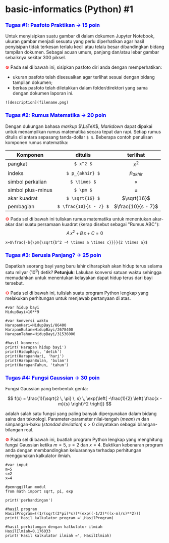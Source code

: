 # basic-informatics (Python) #1


### <span style="color:blue">Tugas #1: Pasfoto Praktikan &#8594; 15 poin</span>
Untuk menyisipkan suatu gambar di dalam dokumen Jupyter Notebook, ukuran gambar menjadi sesuatu yang perlu diperhatikan  agar hasil penyisipan tidak terkesan terlalu kecil atau telalu besar dibandingkan bidang tampilan dokumen. Sebagai acuan umum, panjang dan/atau lebar gambar sebaiknya sekitar 300 piksel.

<span style="color:red">&#9881;</span> Pada sel di bawah ini, sisipkan pasfoto diri anda dengan memperhatikan:
- ukuran pasfoto telah disesuaikan agar terlihat sesuai dengan bidang tampilan dokumen;
- berkas pasfoto telah diletakkan dalam folder/direktori yang sama dengan dokumen laporan ini.
```
![description](filename.png)
```

### <span style="color:blue">Tugas #2: Rumus Matematika &#8594; 20 poin</span>
Dengan dukungan bahasa _markup_ $\LaTeX$, _Markdown_ dapat dipakai untuk menampilkan rumus matematika secara tepat dan rapi. Setiap rumus ditulis di antara sepasang tanda-dollar `$ $`. Beberapa contoh penulisan komponen rumus matematika:

Komponen | ditulis | terlihat
-|:-:|:-:
pangkat   | `$ x^2 $`   | $x^2$
indeks    | `$ p_{akhir} $` | $p_{akhir}$
simbol perkalian | `$ \times $` | $\times$
simbol plus-minus | `$ \pm $` | $\pm$ 
akar kuadrat | `$ \sqrt{16} $` | $\sqrt{16}$
pembagian | `$ \frac{10}{s - 7} $` | $\frac{10}{s - 7}$

<span style="color:red">&#9881;</span> Pada sel di bawah ini tuliskan rumus matematika untuk menentukan akar-akar dari suatu persamaan kuadrat (kerap disebut sebagai "Rumus ABC"): $$ A \, x^2 + B \, x + C = 0 $$
```
x=$\frac{-b{\pm{\sqrt{b^2 -4 \times a \times c}}}}{2 \times a}$
```

### <span style="color:blue">Tugas #3: Berusia Panjang? &#8594; 25 poin</span>
Dapatkah seorang bayi yang baru lahir diharapkah akan hidup terus selama satu milyar ($10^9$) detik?
__Petunjuk__: Lakukan konversi satuan waktu sehingga memudahkan untuk menentukan kelayakan dapat hidup terus dari bayi tersebut.

<span style="color:red">&#9881;</span> Pada sel di bawah ini, tulislah suatu program Python lengkap yang melakukan perhitungan untuk menjawab pertanyaan di atas.
```
#var hidup bayi
HidupBayi=10**9

#var konversi waktu
HarapanHari=HidupBayi/86400 
HarapanBulan=HidupBayi/2678400
HarapanTahun=HidupBayi/31536000

#hasil konversi
print('Harapan hidup bayi')
print(HidupBayi, 'detik')
print(HarapanHari, 'hari')
print(HarapanBulan, 'bulan')
print(HarapanTahun, 'tahun')
```

### <span style="color:blue">Tugas #4: Fungsi Gaussian &#8594; 30 poin</span>
Fungsi Gaussian yang berbentuk genta:

$$ f(x) = \frac{1}{\sqrt{2 \, \pi} \, s} \, \exp{\left[ -\frac{1}{2} \left( \frac{x - m}{s} \right)^2 \right]} $$

adalah salah satu fungsi yang paling banyak dipergunakan dalam bidang sains dan teknologi. Parameter-parameter nilai-tengah (_mean_) $m$ dan simpangan-baku (_standad deviation_) $s > 0$ dinyatakan sebagai bilangan-bilangan real.

<span style="color:red">&#9881;</span> Pada sel di bawah ini, buatlah program Python lengkap yang menghitung fungsi Gaussian ketika $m = 5$, $s = 2$ dan $x = 4$. Buktikan kebenaran program anda dengan membandingkan keluarannya terhadap perhitungan menggunakan kalkulator ilmiah.
```
#var input
m=5
s=2
x=4

#pemnggillan modul
from math import sqrt, pi, exp

print('perbandingan')

#hasil program
HasilProgram=((1/(sqrt(2*pi)*s))*(exp((-1/2)*((x-m)/s)**2)))
print('Hasil kalkulator program =',HasilProgram)

#hasil perhitungan dengan kalkulator ilmiah
HasilIlmiah=0.176033
print('Hasil kalkulator ilmiah =', HasilIlmiah)
```
